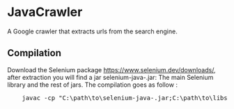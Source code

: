 # JavaCrawler

A Google crawler that extracts urls from the search engine. 

## Compilation 
Download the Selenium package https://www.selenium.dev/downloads/, after extraction you will find a jar selenium-java-<version>.jar: The main Selenium library and the rest of jars. 
The compilation goes as follow : 

<pre>
    javac -cp "C:\path\to\selenium-java-<version>.jar;C:\path\to\libs\*" GoogleCrawler.java
</pre>